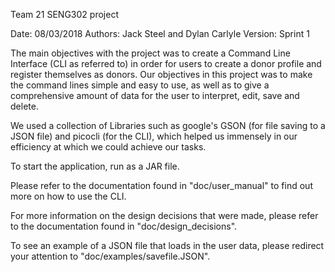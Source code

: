 Team 21 SENG302 project

Date: 08/03/2018
Authors: Jack Steel and Dylan Carlyle
Version: Sprint 1

The main objectives with the project was to create a Command Line Interface (CLI as referred to)
in order for users to create a donor profile and register themselves as donors. Our objectives
in this project was to make the command lines simple and easy to use, as well as to give a comprehensive
amount of data for the user to interpret, edit, save and delete.

We used a collection of Libraries such as google's GSON (for file saving to a JSON file) and picocli (for the
CLI), which helped us immensely in our efficiency at which we could achieve our tasks.

To start the application, run as a JAR file.

Please refer to the documentation found in "doc/user_manual" to find out more on how to use the CLI.

For more information on the design decisions that were made, please refer to the documentation found in
"doc/design_decisions".

To see an example of a JSON file that loads in the user data, please redirect your attention to
"doc/examples/savefile.JSON".

